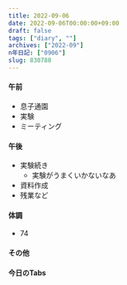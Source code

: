 ```yaml
---
title: 2022-09-06
date: 2022-09-06T00:00:00+09:00
draft: false
tags: ["diary", ""]
archives: ["2022-09"]
n年日記: ["0906"]
slug: 830788
---
```

#### 午前
- 息子通園
- 実験
- ミーティング
#### 午後
- 実験続き
  - 実験がうまくいかないなあ
- 資料作成
- 残業など
#### 体調
- 74
#### その他
#### 今日のTabs
